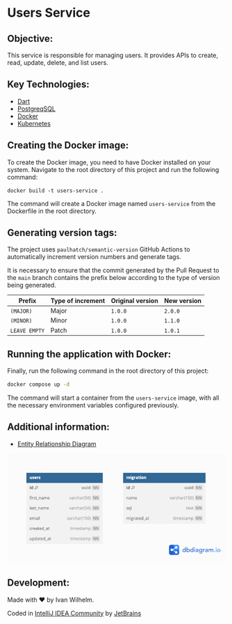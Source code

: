 # Users Service

## Objective:

This service is responsible for managing users. It provides APIs to create,
read, update, delete, and list users.

## Key Technologies:

- [Dart](https://dart.dev)
- [PostgreqSQL](https://postgresql.org)
- [Docker](https://docker.com)
- [Kubernetes](https://kubernetes.io)

## Creating the Docker image:

To create the Docker image, you need to have Docker installed on your system.
Navigate to the root directory of this project and run the following command:

```shell
docker build -t users-service .
```

The command will create a Docker image named `users-service` from the
Dockerfile in the root directory.

## Generating version tags:

The project uses `paulhatch/semantic-version` GitHub Actions to automatically
increment version numbers and generate tags.

It is necessary to ensure that the commit generated by the Pull Request to the
`main` branch contains the prefix below according to the type of version being
generated.

| Prefix        | Type of increment | Original version | New version |
|---------------|-------------------|------------------|-------------|
| `(MAJOR)`     | Major             | `1.0.0`          | `2.0.0`     |
| `(MINOR)`     | Minor             | `1.0.0`          | `1.1.0`     |
| `LEAVE EMPTY` | Patch             | `1.0.0`          | `1.0.1`     |

## Running the application with Docker:

Finally, run the following command in the root directory of this project:

```bash
docker compose up -d
```

The command will start a container from the `users-service` image, with all the
necessary environment variables configured previously.

## Additional information:

- [Entity Relationship Diagram](./docs/erd.dbml)

![ERD](./docs/erd.png)

## Development:

Made with &hearts; by Ivan Wilhelm.

Coded in [IntelliJ IDEA Community](https://www.jetbrains.com/idea/)
by [JetBrains](https://www.jetbrains.com)
